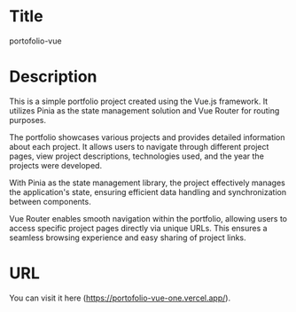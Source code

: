 # Title

portofolio-vue

# Description

This is a simple portfolio project created using the Vue.js framework. It utilizes Pinia as the state management solution and Vue Router for routing purposes.

The portfolio showcases various projects and provides detailed information about each project. It allows users to navigate through different project pages, view project descriptions, technologies used, and the year the projects were developed.

With Pinia as the state management library, the project effectively manages the application's state, ensuring efficient data handling and synchronization between components.

Vue Router enables smooth navigation within the portfolio, allowing users to access specific project pages directly via unique URLs. This ensures a seamless browsing experience and easy sharing of project links.

# URL

You can visit it here (https://portofolio-vue-one.vercel.app/).
